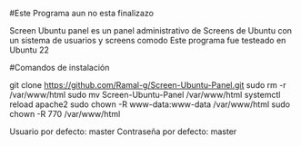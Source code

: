 #Este Programa aun no esta finalizazo

Screen Ubuntu panel es un panel administrativo de Screens de Ubuntu con un sistema de usuarios y screens comodo
Este programa fue testeado en Ubuntu 22

#Comandos de instalación

git clone https://github.com/Ramal-g/Screen-Ubuntu-Panel.git
sudo rm -r /var/www/html
sudo mv Screen-Ubuntu-Panel /var/www/html
systemctl reload apache2
sudo chown -R www-data:www-data /var/www/html
sudo chown -R 770 /var/www/html


Usuario por defecto: master
Contraseña por defecto: master
